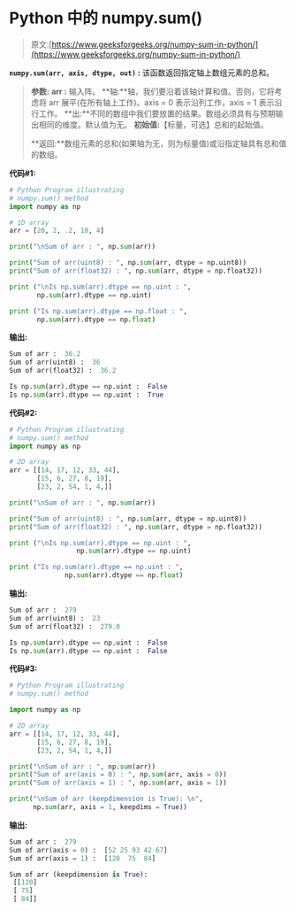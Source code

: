 # Python 中的 numpy.sum()

> 原文:[https://www.geeksforgeeks.org/numpy-sum-in-python/](https://www.geeksforgeeks.org/numpy-sum-in-python/)

**`numpy.sum(arr, axis, dtype, out)` :** 该函数返回指定轴上数组元素的总和。

> **参数:**
> **arr :** 输入阵。
> **轴:**轴，我们要沿着该轴计算和值。否则，它将考虑将 arr 展平(在所有轴上工作)。axis = 0 表示沿列工作，axis = 1 表示沿行工作。
> **出:**不同的数组中我们要放置的结果。数组必须具有与预期输出相同的维度。默认值为无。
> **初始值:**【标量，可选】总和的起始值。
> 
> **返回:**数组元素的总和(如果轴为无，则为标量值)或沿指定轴具有总和值的数组。

**代码#1:**

```py
# Python Program illustrating 
# numpy.sum() method
import numpy as np 

# 1D array 
arr = [20, 2, .2, 10, 4]  

print("\nSum of arr : ", np.sum(arr)) 

print("Sum of arr(uint8) : ", np.sum(arr, dtype = np.uint8)) 
print("Sum of arr(float32) : ", np.sum(arr, dtype = np.float32))

print ("\nIs np.sum(arr).dtype == np.uint : ", 
       np.sum(arr).dtype == np.uint) 

print ("Is np.sum(arr).dtype == np.float : ", 
       np.sum(arr).dtype == np.float) 
```

**输出:**

```py
Sum of arr :  36.2
Sum of arr(uint8) :  36
Sum of arr(float32) :  36.2

Is np.sum(arr).dtype == np.uint :  False
Is np.sum(arr).dtype == np.uint :  True

```

**代码#2:**

```py
# Python Program illustrating 
# numpy.sum() method
import numpy as np 

# 2D array 
arr = [[14, 17, 12, 33, 44],   
       [15, 6, 27, 8, 19],  
       [23, 2, 54, 1, 4,]]  

print("\nSum of arr : ", np.sum(arr)) 

print("Sum of arr(uint8) : ", np.sum(arr, dtype = np.uint8)) 
print("Sum of arr(float32) : ", np.sum(arr, dtype = np.float32))

print ("\nIs np.sum(arr).dtype == np.uint : ", 
                 np.sum(arr).dtype == np.uint) 

print ("Is np.sum(arr).dtype == np.uint : ", 
              np.sum(arr).dtype == np.float) 
```

**输出:**

```py
Sum of arr :  279
Sum of arr(uint8) :  23
Sum of arr(float32) :  279.0

Is np.sum(arr).dtype == np.uint :  False
Is np.sum(arr).dtype == np.uint :  False

```

**代码#3:**

```py
# Python Program illustrating 
# numpy.sum() method 

import numpy as np 

# 2D array  
arr = [[14, 17, 12, 33, 44],   
       [15, 6, 27, 8, 19],  
       [23, 2, 54, 1, 4,]]  

print("\nSum of arr : ", np.sum(arr)) 
print("Sum of arr(axis = 0) : ", np.sum(arr, axis = 0)) 
print("Sum of arr(axis = 1) : ", np.sum(arr, axis = 1))

print("\nSum of arr (keepdimension is True): \n",
      np.sum(arr, axis = 1, keepdims = True))
```

**输出:**

```py
Sum of arr :  279
Sum of arr(axis = 0) :  [52 25 93 42 67]
Sum of arr(axis = 1) :  [120  75  84]

Sum of arr (keepdimension is True): 
 [[120]
 [ 75]
 [ 84]]
```